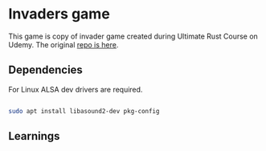 # Invaders game

This game is copy of invader game created during Ultimate Rust Course on Udemy.
The original [repo is here](https://github.com/CleanCut/invaders).

## Dependencies

For Linux ALSA dev drivers are required.

```bash

sudo apt install libasound2-dev pkg-config

```

## Learnings
